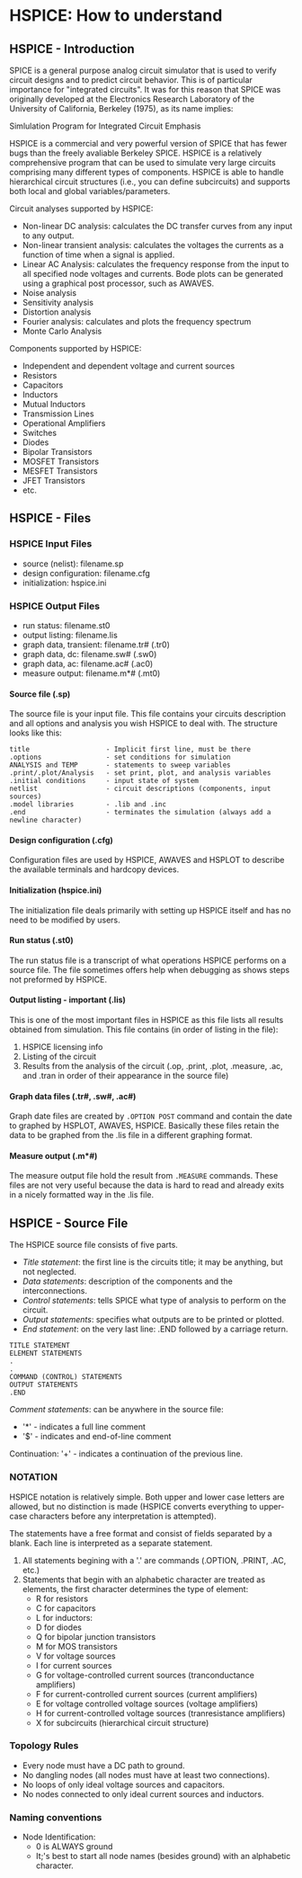 # HSPICE: How to understand

## HSPICE - Introduction

SPICE is a general purpose analog circuit simulator that is used to verify circuit designs and to predict circuit behavior. This is of particular importance for "integrated circuits". It was for this reason that SPICE was originally developed at the Electronics Research Laboratory of the University of California, Berkeley (1975), as its name implies:

Simlulation Program for Integrated Circuit Emphasis

HSPICE is a commercial and very powerful version of SPICE that has fewer bugs than the freely avaliable Berkeley SPICE. HSPICE is a relatively comprehensive program that can be used to simulate very large circuits comprising many different types of components. HSPICE is able to handle hierarchical circuit structures (i.e., you can define subcircuits) and supports both local and global variables/parameters.

Circuit analyses supported by HSPICE:
- Non-linear DC analysis: calculates the DC transfer curves from any input to any output.
- Non-linear transient analysis: calculates the voltages the currents as a function of time when a signal is applied.
- Linear AC Analysis: calculates the frequency response from the input to all specified node voltages and currents. Bode plots can be generated using a graphical post processor, such as AWAVES.
- Noise analysis
- Sensitivity analysis
- Distortion analysis
- Fourier analysis: calculates and plots the frequency spectrum
- Monte Carlo Analysis

Components supported by HSPICE:
- Independent and dependent voltage and current sources
- Resistors
- Capacitors
- Inductors
- Mutual Inductors
- Transmission Lines
- Operational Amplifiers
- Switches
- Diodes
- Bipolar Transistors
- MOSFET Transistors
- MESFET Transistors
- JFET Transistors
- etc.

## HSPICE - Files

### HSPICE Input Files
- source (nelist): filename.sp
- design configuration: filename.cfg
- initialization: hspice.ini

### HSPICE Output Files
- run status: filename.st0
- output listing: filename.lis
- graph data, transient: filename.tr# (.tr0)
- graph data, dc: filename.sw# (.sw0)
- graph data, ac: filename.ac# (.ac0)
- measure output: filename.m\*# (.mt0)

#### Source file (.sp)

The source file is your input file. This file contains your circuits description and all options and analysis you wish HSPICE to deal with. The structure looks like this:
```
title					- Implicit first line, must be there
.options				- set conditions for simulation
ANALYSIS and TEMP		- statements to sweep variables
.print/.plot/Analysis	- set print, plot, and analysis variables
.initial conditions		- input state of system
netlist					- circuit descriptions (components, input sources)
.model libraries		- .lib and .inc
.end					- terminates the simulation (always add a newline character)
```

#### Design configuration (.cfg)

Configuration files are used by HSPICE, AWAVES and HSPLOT to describe the available terminals and hardcopy devices.

#### Initialization (hspice.ini)

The initialization file deals primarily with setting up HSPICE itself and has no need to be modified by users.

#### Run status (.st0)

The run status file is a transcript of what operations HSPICE performs on a source file. The file sometimes offers help when debugging as shows steps not preformed by HSPICE.

#### Output listing - important (.lis)

This is one of the most important files in HSPICE as this file lists all results obtained from simulation. This file contains (in order of listing in the file):
1. HSPICE licensing info
2. Listing of the circuit
3. Results from the analysis of the circuit (.op, .print, .plot, .measure, .ac, and .tran in order of their appearance in the source file)

#### Graph data files (.tr#, .sw#, .ac#)

Graph date files are created by `.OPTION POST` command and contain the date to graphed by HSPLOT, AWAVES, HSPICE. Basically these files retain the data to be graphed from the .lis file in a different graphing format.

#### Measure output (.m\*#)

The measure output file hold the result from `.MEASURE` commands. These files are not very useful because the data is hard to read and already exits in a nicely formatted way in the .lis file.

## HSPICE - Source File

The HSPICE source file consists of five parts.
- *Title statement*: the first line is the circuits title; it may be anything, but not neglected.
- *Data statements*: description of the components and the interconnections.
- *Control statements*: tells SPICE what type of analysis to perform on the circuit.
- *Output statements*: specifies what outputs are to be printed or plotted.
- *End statement*: on the very last line: .END followed by a carriage return.

```
TITLE STATEMENT
ELEMENT STATEMENTS
.
.
COMMAND (CONTROL) STATEMENTS
OUTPUT STATEMENTS
.END
```

*Comment statements*: can be anywhere in the source file:
- '\*' - indicates a full line comment
- '$' - indicates and end-of-line comment

Continuation: '+' - indicates a continuation of the previous line.

### NOTATION

HSPICE notation is relatively simple. Both upper and lower case letters are allowed, but no distinction is made (HSPICE converts everything to upper-case characters before any interpretation is attempted).

The statements have a free format and consist of fields separated by a blank. Each line is interpreted as a separate statement.
1. All statements begining with a '.' are commands (.OPTION, .PRINT, .AC, etc.)
2. Statements that begin with an alphabetic character are treated as elements, the first character determines the type of element:
	- R for resistors
	- C for capacitors
	- L for inductors:
	- D for diodes
	- Q for bipolar junction transistors
	- M for MOS transistors
	- V for voltage sources
	- I for current sources
	- G for voltage-controlled current sources (tranconductance amplifiers)
	- F for current-controlled current sources (current amplifiers)
	- E for voltage controlled voltage sources (voltage amplifiers)
	- H for current-controlled voltage sources (tranresistance amplifiers)
	- X for subcircuits (hierarchical circuit structure)

### Topology Rules
- Every node must have a DC path to ground.
- No dangling nodes (all nodes must have at least two connections).
- No loops of only ideal voltage sources and capacitors.
- No nodes connected to only ideal current sources and inductors.

### Naming conventions
- Node Identification:
	- 0 is ALWAYS ground
	- It;'s best to start all node names (besides ground) with an alphabetic character.

